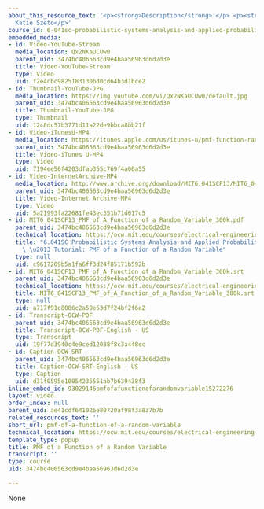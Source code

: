 ```yaml
---
about_this_resource_text: '<p><strong>Description</strong>:</p> <p><strong>Instructor</strong>:
  Katie Szeto</p>'
course_id: 6-041sc-probabilistic-systems-analysis-and-applied-probability-fall-2013
embedded_media:
- id: Video-YouTube-Stream
  media_location: Qx2NKaUCUw0
  parent_uid: 3474bc406563cd9e4baa56963d6d2d3e
  title: Video-YouTube-Stream
  type: Video
  uid: f2e4cbc9825183130bd0cd64b3d1bce2
- id: Thumbnail-YouTube-JPG
  media_location: https://img.youtube.com/vi/Qx2NKaUCUw0/default.jpg
  parent_uid: 3474bc406563cd9e4baa56963d6d2d3e
  title: Thumbnail-YouTube-JPG
  type: Thumbnail
  uid: 12c8dc57b3771d11a22de9bbca8bb21f
- id: Video-iTunesU-MP4
  media_location: https://itunes.apple.com/us/itunes-u/pmf-function-random-variable/id814580809?i=249378312
  parent_uid: 3474bc406563cd9e4baa56963d6d2d3e
  title: Video-iTunes U-MP4
  type: Video
  uid: 7194ee56f4203dfab355c769f4a00a55
- id: Video-InternetArchive-MP4
  media_location: http://www.archive.org/download/MIT6.041SCF13/MIT6_041SCF13_PMF_of_A_Function_of_a_Random_Variable_300k.mp4
  parent_uid: 3474bc406563cd9e4baa56963d6d2d3e
  title: Video-Internet Archive-MP4
  type: Video
  uid: 5a21993fa22681fe43ec351b71d617c5
- id: MIT6_041SCF13_PMF_of_A_Function_of_a_Random_Variable_300k.pdf
  parent_uid: 3474bc406563cd9e4baa56963d6d2d3e
  technical_location: https://ocw.mit.edu/courses/electrical-engineering-and-computer-science/6-041sc-probabilistic-systems-analysis-and-applied-probability-fall-2013/resource-index/pmf-of-a-function-of-a-random-variable/MIT6_041SCF13_PMF_of_A_Function_of_a_Random_Variable_300k.pdf
  title: "6.041SC Probabilistic Systems Analysis and Applied Probability, Fall 2013Transcript\
    \ \u2013 Tutorial: PMF of a Function of a Random Variable"
  type: null
  uid: c9617209b5a1fa6ff3d24f85171b592b
- id: MIT6_041SCF13_PMF_of_A_Function_of_a_Random_Variable_300k.srt
  parent_uid: 3474bc406563cd9e4baa56963d6d2d3e
  technical_location: https://ocw.mit.edu/courses/electrical-engineering-and-computer-science/6-041sc-probabilistic-systems-analysis-and-applied-probability-fall-2013/resource-index/pmf-of-a-function-of-a-random-variable/MIT6_041SCF13_PMF_of_A_Function_of_a_Random_Variable_300k.srt
  title: MIT6_041SCF13_PMF_of_A_Function_of_a_Random_Variable_300k.srt
  type: null
  uid: a717f91c8086c2a59e53d7f24bf2f6a2
- id: Transcript-OCW-PDF
  parent_uid: 3474bc406563cd9e4baa56963d6d2d3e
  title: Transcript-OCW-PDF-English - US
  type: Transcript
  uid: 19f77d3940c4e9ced12038f8c3a448ec
- id: Caption-OCW-SRT
  parent_uid: 3474bc406563cd9e4baa56963d6d2d3e
  title: Caption-OCW-SRT-English - US
  type: Caption
  uid: d31f0595e10054235551ab7b639438f3
inline_embed_id: 93029146pmfofafunctionofarandomvariable15272276
layout: video
order_index: null
parent_uid: ae41cdf641026e80720af98f3a837b7b
related_resources_text: ''
short_url: pmf-of-a-function-of-a-random-variable
technical_location: https://ocw.mit.edu/courses/electrical-engineering-and-computer-science/6-041sc-probabilistic-systems-analysis-and-applied-probability-fall-2013/resource-index/pmf-of-a-function-of-a-random-variable
template_type: popup
title: PMF of a Function of a Random Variable
transcript: ''
type: course
uid: 3474bc406563cd9e4baa56963d6d2d3e

---
```

None